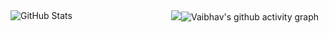 <div style="display: flex;">
  <div style="flex: 1; margin-right: 10px;">
    <img src="https://github-readme-stats.vercel.app/api?username=vaibhavwagh19&show_icons=true&theme=radical" alt="GitHub Stats">
  </div>
  <div style="flex: 1;">
    <img src="https://github-readme-stats.vercel.app/api/top-langs
  </div>
</div>
      
[![Vaibhav's github activity graph](https://github-readme-activity-graph.vercel.app/graph?username=vaibhavwagh19&theme=dracula)](https://github.com/ashutosh00710/github-readme-activity-graph)
